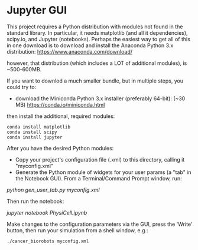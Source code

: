 # Jupyter GUI

This project requires a Python distribution with modules not found in the standard 
library. In particular, it needs matplotlib (and all it dependencies), scipy.io, and Jupyter (notebooks). Perhaps the easiest way to get all of this in one download is to download and install the Anaconda Python 3.x distribution:
https://www.anaconda.com/download/

however, that distribution (which includes a LOT of additional modules), is ~500-600MB.

If you want to downlod a much smaller bundle, but in multiple steps, you could try to:
- download the Miniconda Python 3.x installer (preferably 64-bit):  (~30 MB)
https://conda.io/miniconda.html

then install the additional, required modules:
```
conda install matplotlib
conda install scipy
conda install jupyter
```

After you have the desired Python modules:

- Copy your project's configuration file (.xml) to this directory, calling it "myconfig.xml"
- Generate the Python module of widgets for your user params (a "tab" in the Notebook GUI). From a Terminal/Command Prompt window, run:

<i>python gen_user_tab.py myconfig.xml</i>

Then run the notebook:

<i>jupyter notebook PhysiCell.ipynb</i>


Make changes to the configuration parameters via the GUI, press the 'Write' button, then run your simulation from a shell window, e.g.:
```
./cancer_biorobots myconfig.xml
```
